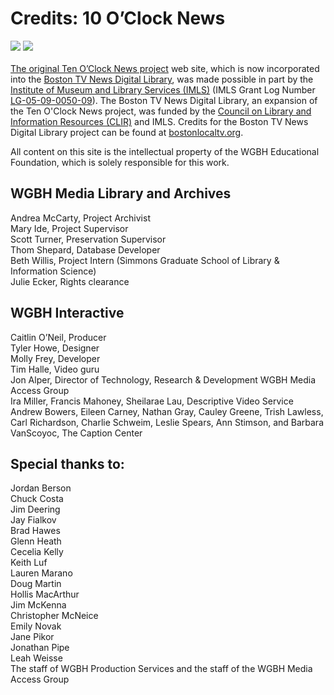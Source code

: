 # Credits: 10 O’Clock News

[![](https://s3.amazonaws.com/openvault.wgbh.org/logos/IMLS.jpg)](http://www.imls.gov)
[![](https://s3.amazonaws.com/openvault.wgbh.org/logos/CLIR.jpg)](http://www.clir.org)</br>  
[The original Ten O’Clock News project](/collections/tocn-the-ten-o-clock-news) web site, which is now incorporated into the [Boston TV News Digital Library](http://bostonlocaltv.org), was made possible in part by the [Institute of Museum and Library Services (IMLS)](http://www.imls.gov) (IMLS Grant Log Number [LG-05-09-0050-09](https://www.imls.gov/grants/awarded/lg-05-09-0050-09)). The Boston TV News Digital Library, an expansion of the Ten O'Clock News project, was funded by the [Council on Library and Information Resources (CLIR)](http://www.clir.org) and IMLS. Credits for the Boston TV News Digital Library project can be found at [bostonlocaltv.org](http://bostonlocaltv.org/blog/credits/). 

All content on this site is the 
intellectual property of the WGBH Educational Foundation, which is solely 
responsible for this work.

## WGBH Media Library and Archives
Andrea McCarty, Project Archivist<br/>
Mary Ide, Project Supervisor<br/>
Scott Turner, Preservation Supervisor<br/>
Thom Shepard, Database Developer<br/>
Beth Willis, Project Intern (Simmons Graduate School of Library & Information Science)<br/>
Julie Ecker, Rights clearance<br/>

## WGBH Interactive
Caitlin O’Neil, Producer<br/>
Tyler Howe, Designer<br/>
Molly Frey, Developer<br/>
Tim Halle, Video guru<br/>
Jon Alper, Director of Technology, Research & Development
WGBH Media Access Group<br/>
Ira Miller, Francis Mahoney, Sheilarae Lau, Descriptive Video 
Service<br/>
Andrew Bowers, Eileen Carney, Nathan Gray, Cauley Greene, Trish Lawless, 
Carl Richardson, Charlie Schweim, Leslie Spears, Ann Stimson, and Barbara 
VanScoyoc, The Caption Center<br/>

## Special thanks to:
Jordan Berson<br/>
Chuck Costa<br/>
Jim Deering<br/>
Jay Fialkov<br/>
Brad Hawes<br/>
Glenn Heath<br/>
Cecelia Kelly<br/>
Keith Luf<br/>
Lauren Marano<br/>
Doug Martin<br/>
Hollis MacArthur<br/>
Jim McKenna<br/>
Christopher McNeice<br/>
Emily Novak<br/>
Jane Pikor<br/>
Jonathan Pipe<br/>
Leah Weisse<br/>
The staff of WGBH Production Services and the staff of the WGBH Media Access Group<br/>
  
  
  
